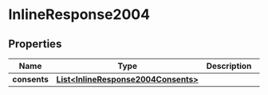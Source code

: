 
# InlineResponse2004

## Properties
Name | Type | Description | Notes
------------ | ------------- | ------------- | -------------
**consents** | [**List&lt;InlineResponse2004Consents&gt;**](InlineResponse2004Consents.md) |  |  [optional]



